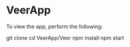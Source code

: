 # VeerApp

To view the app, perform the following:

git clone
cd VeerApp/Veer
npm install
npm start
